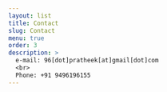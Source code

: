 ```yaml
---
layout: list
title: Contact
slug: Contact
menu: true
order: 3
description: >
  e-mail: 96[dot]pratheek[at]gmail[dot]com 
  <br>
  Phone: +91 9496196155 
---
```

